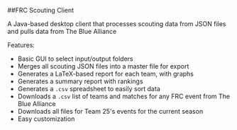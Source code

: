 ##FRC Scouting Client

A Java-based desktop client that processes scouting data from JSON files and pulls data from The Blue Alliance

Features:
 
 * Basic GUI to select input/output folders
 * Merges all scouting JSON files into a master file for export
 * Generates a LaTeX-based report for each team, with graphs
 * Generates a summary report with rankings
 * Generates a `.csv` spreadsheet to easily sort data
 * Downloads a `.csv` list of teams and matches for any FRC event from The Blue Alliance
 * Downloads all files for Team 25's events for the current season
 * Easy customization